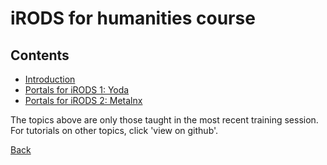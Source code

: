 # iRODS for humanities course

## Contents

- [Introduction](https://github.com/hpcleuven/iRODS-User-Training/blob/development/01_iRODS-User-Training_Intro.pdf)
- [Portals for iRODS 1: Yoda](https://github.com/hpcleuven/iRODS-User-Training/blob/development/05_Yoda_Handson_User-Training.md)
- [Portals for iRODS 2: Metalnx](https://github.com/hpcleuven/iRODS-User-Training/blob/development/06_Metalnx_Handson_User-Training.md)
  
  
  
  
The topics above are only those taught in the most recent training session.  
For tutorials on other topics, click 'view on github'.  


[Back](index.md)
  